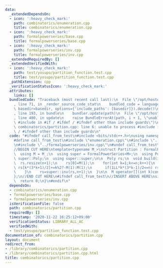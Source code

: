 ```yaml
---
data:
  _extendedDependsOn:
  - icon: ':heavy_check_mark:'
    path: combinatorics/enumeration.cpp
    title: combinatorics/enumeration.cpp
  - icon: ':heavy_check_mark:'
    path: formalpowerseries/base.cpp
    title: formalpowerseries/base.cpp
  - icon: ':heavy_check_mark:'
    path: formalpowerseries/inv.cpp
    title: formalpowerseries/inv.cpp
  _extendedRequiredBy: []
  _extendedVerifiedWith:
  - icon: ':heavy_check_mark:'
    path: test/yosupo/partition_function.test.cpp
    title: test/yosupo/partition_function.test.cpp
  _pathExtension: cpp
  _verificationStatusIcon: ':heavy_check_mark:'
  attributes:
    links: []
  bundledCode: "Traceback (most recent call last):\n  File \"/opt/hostedtoolcache/Python/3.9.1/x64/lib/python3.9/site-packages/onlinejudge_verify/documentation/build.py\"\
    , line 71, in _render_source_code_stat\n    bundled_code = language.bundle(stat.path,\
    \ basedir=basedir, options={'include_paths': [basedir]}).decode()\n  File \"/opt/hostedtoolcache/Python/3.9.1/x64/lib/python3.9/site-packages/onlinejudge_verify/languages/cplusplus.py\"\
    , line 193, in bundle\n    bundler.update(path)\n  File \"/opt/hostedtoolcache/Python/3.9.1/x64/lib/python3.9/site-packages/onlinejudge_verify/languages/cplusplus_bundle.py\"\
    , line 400, in update\n    raise BundleErrorAt(path, i + 1, \"unable to process\
    \ #include in #if / #ifdef / #ifndef other than include guards\")\nonlinejudge_verify.languages.cplusplus_bundle.BundleErrorAt:\
    \ combinatorics/partition.cpp: line 6: unable to process #include in #if / #ifdef\
    \ / #ifndef other than include guards\n"
  code: "#ifndef call_from_test\n#include <bits/stdc++.h>\nusing namespace std;\n\n\
    #define call_from_test\n#include \"enumeration.cpp\"\n#include \"../formalpowerseries/base.cpp\"\
    \n#include \"../formalpowerseries/inv.cpp\"\n#undef call_from_test\n\n#endif\n\
    //BEGIN CUT HERE\ntemplate<typename M_>\nstruct Partition : FormalPowerSeries<M_>{\n\
    \  using M = M_;\n  using super = FormalPowerSeries<M>;\n  using Poly = typename\
    \ super::Poly;\n  using super::super;\n\n  Poly rs;\n  void build(int n){\n  \
    \  rs.resize(n+1);\n    rs[0]=M(1);\n    for(int k=1;k<=n;k++){\n      if(1LL*k*(3*k+1)/2<=n)\
    \ rs[k*(3*k+1)/2]+=k%2?-M(1):M(1);\n      if(1LL*k*(3*k-1)/2<=n) rs[k*(3*k-1)/2]+=k%2?-M(1):M(1);\n\
    \    }\n    rs=super::inv(rs,n+1);\n  }\n\n  M operator[](int k)const{return rs[k];}\n\
    };\n//END CUT HERE\n#ifndef call_from_test\n//INSERT ABOVE HERE\nsigned main(){\n\
    \  return 0;\n}\n#endif\n"
  dependsOn:
  - combinatorics/enumeration.cpp
  - formalpowerseries/base.cpp
  - formalpowerseries/inv.cpp
  isVerificationFile: false
  path: combinatorics/partition.cpp
  requiredBy: []
  timestamp: '2020-11-22 16:25:12+09:00'
  verificationStatus: LIBRARY_ALL_AC
  verifiedWith:
  - test/yosupo/partition_function.test.cpp
documentation_of: combinatorics/partition.cpp
layout: document
redirect_from:
- /library/combinatorics/partition.cpp
- /library/combinatorics/partition.cpp.html
title: combinatorics/partition.cpp
---
```

